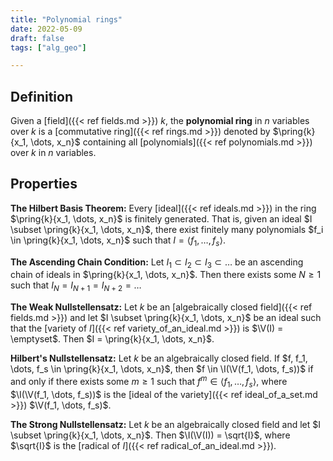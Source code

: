 ```yaml
---
title: "Polynomial rings"
date: 2022-05-09
draft: false
tags: ["alg_geo"]

---
```


## Definition
Given a [field]({{< ref fields.md >}}) $k$, the **polynomial ring** in $n$ variables over $k$ is a [commutative ring]({{< ref rings.md >}}) denoted by $\pring{k}{x_1, \dots, x_n}$ containing all [polynomials]({{< ref polynomials.md >}}) over $k$ in $n$ variables.

## Properties
**The Hilbert Basis Theorem:** Every [ideal]({{< ref ideals.md >}}) in the ring $\pring{k}{x_1, \dots, x_n}$ is finitely generated. That is, given an ideal $I \subset \pring{k}{x_1, \dots, x_n}$, there exist finitely many polynomials $f_i \in \pring{k}{x_1, \dots, x_n}$ such that $I = \langle f_1, \dots, f_s \rangle$. 

**The Ascending Chain Condition:** Let $I_1 \subset I_2 \subset I_3 \subset \dots$ be an ascending chain of ideals in $\pring{k}{x_1, \dots, x_n}$. Then there exists some $N \geq 1$ such that $I_N = I_{N+1} = I_{N+2} = \dots$

**The Weak Nullstellensatz:** Let $k$ be an [algebraically closed field]({{< ref fields.md >}}) and let $I \subset \pring{k}{x_1, \dots, x_n}$ be an ideal such that the [variety of $I$]({{< ref variety_of_an_ideal.md >}}) is $\V(I) = \emptyset$. Then $I = \pring{k}{x_1, \dots, x_n}$. 

**Hilbert's Nullstellensatz:** Let $k$ be an algebraically closed field. If $f, f_1, \dots, f_s \in \pring{k}{x_1, \dots, x_n}$, then $f \in \I(\V(f_1, \dots, f_s))$ if and only if there exists some $m \geq 1$ such that $f^m \in \langle f_1, \dots, f_s \rangle$, where $\I(\V(f_1, \dots, f_s))$ is the [ideal of the variety]({{< ref ideal_of_a_set.md >}}) $\V(f_1, \dots, f_s)$. 

**The Strong Nullstellensatz:** Let $k$ be an algebraically closed field and let $I \subset \pring{k}{x_1, \dots, x_n}$. Then $\I(\V(I)) = \sqrt{I}$, where $\sqrt{I}$ is the [radical of $I$]({{< ref radical_of_an_ideal.md >}}). 
